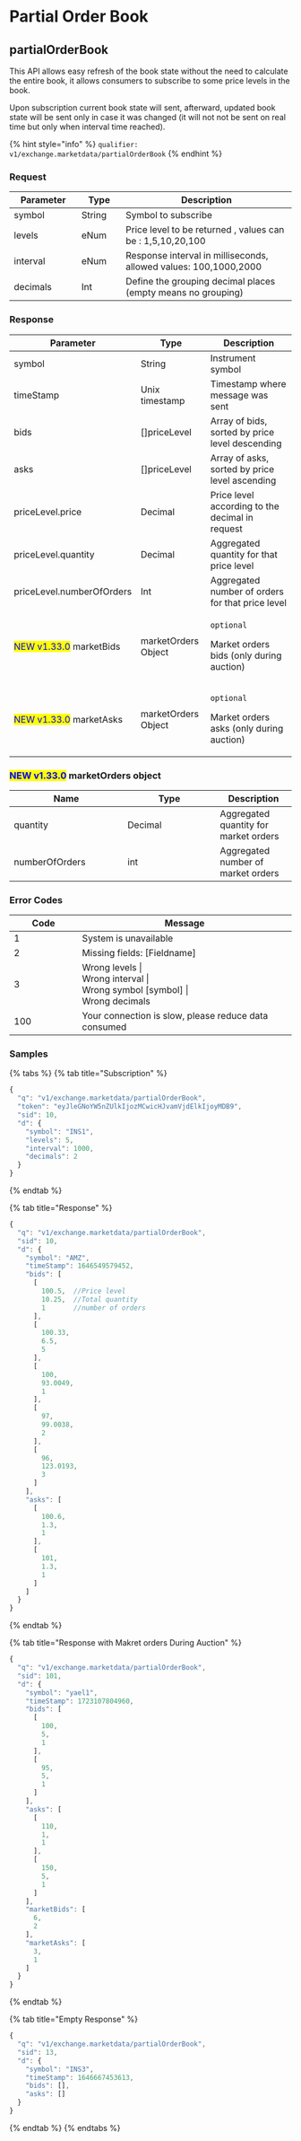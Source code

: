 # Partial Order Book

## partialOrderBook

This API allows easy refresh of the book state without the need to calculate the entire book, it allows consumers to subscribe to some price levels in the book.

Upon subscription current book state will sent,  afterward, updated book state will be sent only in case it was changed (it will not not be sent on real time but only when interval time reached).

{% hint style="info" %}
`qualifier: v1/exchange.marketdata/partialOrderBook`
{% endhint %}

### **Request**

<table><thead><tr><th width="130.6710763680096">Parameter</th><th width="83">Type</th><th width="469.2">Description</th></tr></thead><tbody><tr><td>symbol</td><td>String</td><td>Symbol to subscribe</td></tr><tr><td>levels</td><td>eNum</td><td>Price level to be returned , values can be : 1,5,10,20,100</td></tr><tr><td>interval</td><td>eNum</td><td>Response interval in milliseconds, allowed values: 100,1000,2000</td></tr><tr><td>decimals</td><td>Int</td><td>Define the grouping decimal places (empty means no grouping)</td></tr></tbody></table>

### **Response**

<table><thead><tr><th width="196.8239997035043">Parameter</th><th width="135">Type</th><th width="403.2">Description</th></tr></thead><tbody><tr><td>symbol</td><td>String</td><td>Instrument symbol </td></tr><tr><td>timeStamp</td><td>Unix timestamp</td><td>Timestamp where message was sent </td></tr><tr><td>bids</td><td>[]priceLevel</td><td>Array of bids, sorted by price level descending</td></tr><tr><td>asks</td><td>[]priceLevel</td><td>Array of asks, sorted by price level ascending</td></tr><tr><td>priceLevel.price</td><td>Decimal</td><td>Price level according to the decimal in request</td></tr><tr><td>priceLevel.quantity</td><td>Decimal</td><td>Aggregated quantity for that price level</td></tr><tr><td>priceLevel.numberOfOrders</td><td>Int</td><td>Aggregated number of orders for that price level</td></tr><tr><td><mark style="color:blue;">NEW v1.33.0</mark> marketBids</td><td>marketOrders Object</td><td><p><code>optional</code></p><p>Market orders bids (only during auction)</p></td></tr><tr><td><mark style="color:blue;">NEW v1.33.0</mark> marketAsks</td><td>marketOrders Object</td><td><p><code>optional</code></p><p>Market orders asks (only during auction)</p></td></tr></tbody></table>

### <mark style="color:blue;">NEW v1.33.0</mark> marketOrders **object**

<table><thead><tr><th width="187">Name</th><th width="149">Type</th><th>Description</th></tr></thead><tbody><tr><td>quantity</td><td>Decimal</td><td>Aggregated quantity for market orders</td></tr><tr><td>numberOfOrders</td><td>int</td><td>Aggregated number of market orders</td></tr></tbody></table>

### **Error Codes**

<table><thead><tr><th width="150">Code</th><th width="554.4285714285713">Message</th></tr></thead><tbody><tr><td>1</td><td>System is unavailable</td></tr><tr><td>2</td><td>Missing fields: [Fieldname]</td></tr><tr><td>3</td><td>Wrong levels |<br>Wrong interval |<br>Wrong symbol [symbol] |<br>Wrong decimals</td></tr><tr><td>100</td><td>Your connection is slow, please reduce data consumed</td></tr></tbody></table>



### **Samples**

{% tabs %}
{% tab title="Subscription" %}
```javascript
{
  "q": "v1/exchange.marketdata/partialOrderBook",
  "token": "eyJleGNoYW5nZUlkIjozMCwicHJvamVjdElkIjoyMDB9",
  "sid": 10,
  "d": {
    "symbol": "INS1",
    "levels": 5,
    "interval": 1000,
    "decimals": 2
  }
}
```
{% endtab %}

{% tab title="Response" %}
```javascript
{
  "q": "v1/exchange.marketdata/partialOrderBook",
  "sid": 10,
  "d": {
    "symbol": "AMZ",
    "timeStamp": 1646549579452,
    "bids": [
      [
        100.5,  //Price level
        10.25,  //Total quantity 
        1       //number of orders 
      ],
      [
        100.33,
        6.5,
        5
      ],
      [
        100,
        93.0049,
        1
      ],
      [
        97,
        99.0038,
        2
      ],
      [
        96,
        123.0193,
        3
      ]
    ],
    "asks": [
      [
        100.6,
        1.3,
        1
      ],
      [
        101,
        1.3,
        1
      ]
    ]
  }
}
```
{% endtab %}

{% tab title="Response with Makret orders During Auction" %}
```javascript
{
  "q": "v1/exchange.marketdata/partialOrderBook",
  "sid": 101,
  "d": {
    "symbol": "yael1",
    "timeStamp": 1723107804960,
    "bids": [
      [
        100,
        5,
        1
      ],
      [
        95,
        5,
        1
      ]
    ],
    "asks": [
      [
        110,
        1,
        1
      ],
      [
        150,
        5,
        1
      ]
    ],
    "marketBids": [
      6,
      2
    ],
    "marketAsks": [
      3,
      1
    ]
  }
}
```
{% endtab %}

{% tab title="Empty Response" %}
```javascript
{
  "q": "v1/exchange.marketdata/partialOrderBook",
  "sid": 13,
  "d": {
    "symbol": "INS3",
    "timeStamp": 1646667453613,
    "bids": [],
    "asks": []
  }
}
```
{% endtab %}
{% endtabs %}

